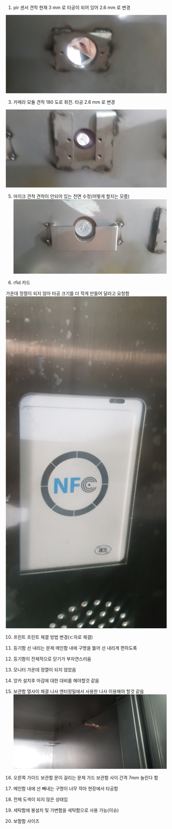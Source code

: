 1.  pir 센서 견착
  현재 3 mm 로 타공이 되어 있어 2.6 mm 로 변경
  <img src="./images/xi_9.jpg"  width="600px">
  
3.  카메라 모듈 견착
  180 도로 회전. 타공 2.6 mm 로 변경
  <img src="./images/xi_8.jpg"  width="600px">
  
5.  마이크 견착
  견착이 안되어 있는 전면 수정(어떻게 할지는 모름)
    <img src="./images/xi_4.jpg"  width="600px">
    
7.  rfid 카드

  가운데 정렬이 되지 않아 타공 크기를 더 작게 만들어 달라고 요청함
    <img src="./images/xi_1.jpg"  width="600px">
    
10.  프린트
  프린트 체결 방법 변경(ㄷ자로 체결)
  
12.  등기함 선 내리는 문제
   메인함 내에 구명을 뜷어 선 내리게 편하도록 
13. 등기함이 전체적으로 닫기가 부자연스러움
   
15.  모니터 
    가운데 정열이 되지 않았음
17.  앙카
  설치후 마감에 대한 대비를 해야할것 같음
  
18.  보관함 열사이 체결 나사
  엔터정밀에서 사용한 나사 이용해야 할것 같음 
      <img src="./images/xi_2.jpg"  width="600px">
      
21.  오른쪽 가이드 보관함 문이 걸리는 문제 
  가드 보관함 사이 간격   7mm  늘린다 함
  
20. 메인함 내에 선 빼내는 구명이 너무 작아 현장에서 타공함

22. 전체 도색이 되지 않은 상태임
23. 세탁함에 봉설치 및 가변함을 세탁함으로 사용 가능(이슈)
24. 보함함 사이즈 
